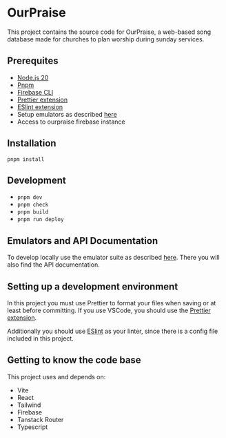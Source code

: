 # OurPraise

This project contains the source code for OurPraise, a web-based song database made for churches to plan worship during sunday services.

## Prerequites

- [Node.js 20](https://nodejs.org/en)
- [Pnpm](https://pnpm.io/)
- [Firebase CLI](https://firebase.google.com/docs/cli)
- [Prettier extension](https://marketplace.visualstudio.com/items?itemName=esbenp.prettier-vscode)
- [ESlint extension](https://marketplace.visualstudio.com/items?itemName=dbaeumer.vscode-eslint)
- Setup emulators as described [here](https://github.com/OurPraise-Vineyard/ourpraise-firebase)
- Access to ourpraise firebase instance

## Installation

```
pnpm install
```

## Development

- `pnpm dev`
- `pnpm check`
- `pnpm build`
- `pnpm run deploy`

## Emulators and API Documentation

To develop locally use the emulator suite as described [here](https://github.com/OurPraise-Vineyard/ourpraise-firebase). There you will also find the API documentation.

## Setting up a development environment

In this project you must use Prettier to format your files when saving or at least before committing. If you use VSCode, you should use the [Prettier extension](https://marketplace.visualstudio.com/items?itemName=esbenp.prettier-vscode).

Additionally you should use [ESlint](https://marketplace.visualstudio.com/items?itemName=dbaeumer.vscode-eslint) as your linter, since there is a config file included in this project.

## Getting to know the code base

This project uses and depends on:

- Vite
- React
- Tailwind
- Firebase
- Tanstack Router
- Typescript
